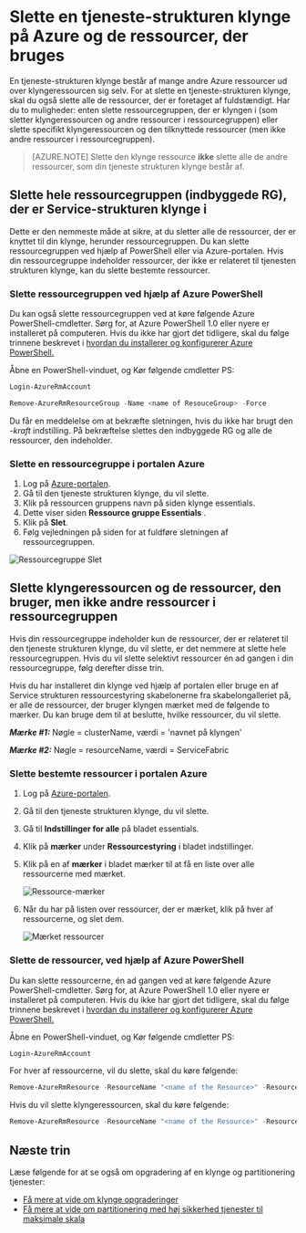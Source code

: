 <properties
   pageTitle="Slette en Azure klynge og dens ressourcer | Microsoft Azure"
   description="Lær, hvordan helt slette en tjeneste-strukturen klynge enten slette ressourcegruppen, der indeholder klyngen eller ved at slette selektivt ressourcer."
   services="service-fabric"
   documentationCenter=".net"
   authors="ChackDan"
   manager="timlt"
   editor=""/>

<tags
   ms.service="service-fabric"
   ms.devlang="dotnet"
   ms.topic="article"
   ms.tgt_pltfrm="na"
   ms.workload="na"
   ms.date="09/09/2016"
   ms.author="chackdan"/>

# <a name="delete-a-service-fabric-cluster-on-azure-and-the-resources-it-uses"></a>Slette en tjeneste-strukturen klynge på Azure og de ressourcer, der bruges

En tjeneste-strukturen klynge består af mange andre Azure ressourcer ud over klyngeressourcen sig selv. For at slette en tjeneste-strukturen klynge, skal du også slette alle de ressourcer, der er foretaget af fuldstændigt.
Har du to muligheder: enten slette ressourcegruppen, der er klyngen i (som sletter klyngeressourcen og andre ressourcer i ressourcegruppen) eller slette specifikt klyngeressourcen og den tilknyttede ressourcer (men ikke andre ressourcer i ressourcegruppen).

>[AZURE.NOTE] Slette den klynge ressource **ikke** slette alle de andre ressourcer, som din tjeneste strukturen klynge består af.

## <a name="delete-the-entire-resource-group-rg-that-the-service-fabric-cluster-is-in"></a>Slette hele ressourcegruppen (indbyggede RG), der er Service-strukturen klynge i

Dette er den nemmeste måde at sikre, at du sletter alle de ressourcer, der er knyttet til din klynge, herunder ressourcegruppen. Du kan slette ressourcegruppen ved hjælp af PowerShell eller via Azure-portalen. Hvis din ressourcegruppe indeholder ressourcer, der ikke er relateret til tjenesten strukturen klynge, kan du slette bestemte ressourcer.

### <a name="delete-the-resource-group-using-azure-powershell"></a>Slette ressourcegruppen ved hjælp af Azure PowerShell

Du kan også slette ressourcegruppen ved at køre følgende Azure PowerShell-cmdletter. Sørg for, at Azure PowerShell 1.0 eller nyere er installeret på computeren. Hvis du ikke har gjort det tidligere, skal du følge trinnene beskrevet i [hvordan du installerer og konfigurerer Azure PowerShell.](../powershell-install-configure.md)

Åbne en PowerShell-vinduet, og Kør følgende cmdletter PS:

```powershell
Login-AzureRmAccount

Remove-AzureRmResourceGroup -Name <name of ResouceGroup> -Force
```

Du får en meddelelse om at bekræfte sletningen, hvis du ikke har brugt den *-kraft* indstilling. På bekræftelse slettes den indbyggede RG og alle de ressourcer, den indeholder.

### <a name="delete-a-resource-group-in-the-azure-portal"></a>Slette en ressourcegruppe i portalen Azure  

1. Log på [Azure-portalen](https://portal.azure.com).
2. Gå til den tjeneste strukturen klynge, du vil slette.
3. Klik på ressourcen gruppens navn på siden klynge essentials.
4. Dette viser siden **Ressource gruppe Essentials** .
5. Klik på **Slet**.
6. Følg vejledningen på siden for at fuldføre sletningen af ressourcegruppen.

![Ressourcegruppe Slet][ResourceGroupDelete]


## <a name="delete-the-cluster-resource-and-the-resources-it-uses-but-not-other-resources-in-the-resource-group"></a>Slette klyngeressourcen og de ressourcer, den bruger, men ikke andre ressourcer i ressourcegruppen

Hvis din ressourcegruppe indeholder kun de ressourcer, der er relateret til den tjeneste strukturen klynge, du vil slette, er det nemmere at slette hele ressourcegruppen. Hvis du vil slette selektivt ressourcer én ad gangen i din ressourcegruppe, følg derefter disse trin.

Hvis du har installeret din klynge ved hjælp af portalen eller bruge en af Service strukturen ressourcestyring skabelonerne fra skabelongalleriet på, er alle de ressourcer, der bruger klyngen mærket med de følgende to mærker. Du kan bruge dem til at beslutte, hvilke ressourcer, du vil slette.

***Mærke #1:*** Nøgle = clusterName, værdi = 'navnet på klyngen'

***Mærke #2:*** Nøgle = resourceName, værdi = ServiceFabric

### <a name="delete-specific-resources-in-the-azure-portal"></a>Slette bestemte ressourcer i portalen Azure

1. Log på [Azure-portalen](https://portal.azure.com).
2. Gå til den tjeneste strukturen klynge, du vil slette.
3. Gå til **Indstillinger for alle** på bladet essentials.
4. Klik på **mærker** under **Ressourcestyring** i bladet indstillinger.
5. Klik på en af **mærker** i bladet mærker til at få en liste over alle ressourcerne med mærket.

    ![Ressource-mærker][ResourceTags]

6. Når du har på listen over ressourcer, der er mærket, klik på hver af ressourcerne, og slet dem.

    ![Mærket ressourcer][TaggedResources]

### <a name="delete-the-resources-using-azure-powershell"></a>Slette de ressourcer, ved hjælp af Azure PowerShell

Du kan slette ressourcerne, én ad gangen ved at køre følgende Azure PowerShell-cmdletter. Sørg for, at Azure PowerShell 1.0 eller nyere er installeret på computeren. Hvis du ikke har gjort det tidligere, skal du følge trinnene beskrevet i [hvordan du installerer og konfigurerer Azure PowerShell.](../powershell-install-configure.md)

Åbne en PowerShell-vinduet, og Kør følgende cmdletter PS:

```powershell
Login-AzureRmAccount
```
For hver af ressourcerne, vil du slette, skal du køre følgende:

```powershell
Remove-AzureRmResource -ResourceName "<name of the Resource>" -ResourceType "<Resource Type>" -ResourceGroupName "<name of the resource group>" -Force
```

Hvis du vil slette klyngeressourcen, skal du køre følgende:

```powershell
Remove-AzureRmResource -ResourceName "<name of the Resource>" -ResourceType "Microsoft.ServiceFabric/clusters" -ResourceGroupName "<name of the resource group>" -Force
```

## <a name="next-steps"></a>Næste trin
Læse følgende for at se også om opgradering af en klynge og partitionering tjenester:

- [Få mere at vide om klynge opgraderinger](service-fabric-cluster-upgrade.md)
- [Få mere at vide om partitionering med høj sikkerhed tjenester til maksimale skala](service-fabric-concepts-partitioning.md)


<!--Image references-->
[ResourceGroupDelete]: ./media/service-fabric-cluster-delete/ResourceGroupDelete.PNG

[ResourceTags]: ./media/service-fabric-cluster-delete/ResourceTags.png

[TaggedResources]: ./media/service-fabric-cluster-delete/TaggedResources.PNG
